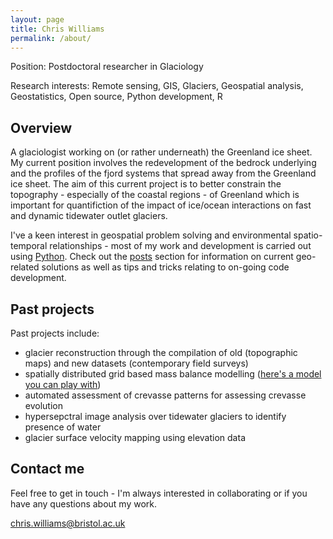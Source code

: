 ```yaml
---
layout: page
title: Chris Williams
permalink: /about/
---
```


Position: Postdoctoral researcher in Glaciology

Research interests: Remote sensing, GIS, Glaciers, Geospatial analysis, Geostatistics, Open source, Python development, R

## Overview

A glaciologist working on (or rather underneath) the Greenland ice sheet. My current position involves the redevelopment of the bedrock underlying and the profiles of the fjord systems that spread away from the Greenland ice sheet. The aim of this current project is to better constrain the topography - especially of the coastal regions - of Greenland which is important for quantifiction of the impact of ice/ocean interactions on fast and dynamic tidewater outlet glaciers. 

I've a keen interest in geospatial problem solving and environmental spatio-temporal relationships - most of my work and development is carried out using [Python](https://www.python.org/). Check out the [posts](http://chris35wills.github.io/) section for information on current geo-related solutions as well as tips and tricks relating to on-going code development.

## Past projects

Past projects include:

- glacier reconstruction through the compilation of old (topographic maps) and new datasets (contemporary field surveys)
- spatially distributed grid based mass balance modelling ([here's a model you can play with](https://github.com/Chris35Wills/SEB_model_java_files))
- automated assessment of crevasse patterns for assessing crevasse evolution
- hypersepctral image analysis over tidewater glaciers to identify presence of water 
- glacier surface velocity mapping using elevation data

## Contact me

Feel free to get in touch - I'm always interested in collaborating or if you have any questions about my work.

[chris.williams@bristol.ac.uk](mailto:chris.williams@bristol.ac.uk)
